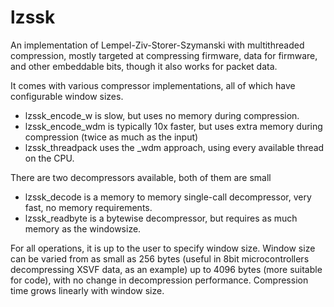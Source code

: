 # lzssk
An implementation of Lempel-Ziv-Storer-Szymanski with multithreaded compression,
mostly targeted at compressing firmware, data for firmware, and other embeddable bits,
though it also works for packet data.

It comes with various compressor implementations, all of which have configurable window sizes.

- lzssk_encode_w is slow, but uses no memory during compression.
- lzssk_encode_wdm is typically 10x faster, but uses extra memory during compression (twice as much as the input)
- lzssk_threadpack uses the _wdm approach, using every available thread on the CPU.

There are two decompressors available, both of them are small

- lzssk_decode is a memory to memory single-call decompressor, very fast, no memory requirements.
- lzssk_readbyte is a bytewise decompressor, but requires as much memory as the windowsize.

For all operations, it is up to the user to specify window size. Window size can be varied
from as small as 256 bytes (useful in 8bit microcontrollers decompressing XSVF data, as an
example) up to 4096 bytes (more suitable for code), with no change in decompression performance.
Compression time grows linearly with window size.